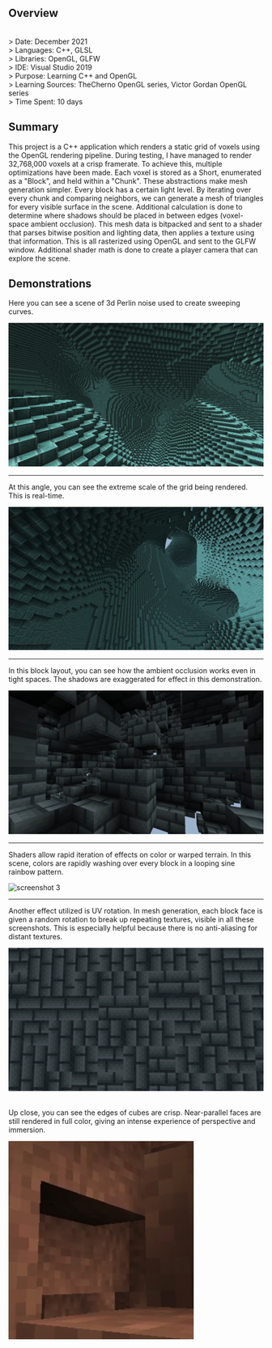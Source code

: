 ## Overview
<br>> Date: December 2021
<br>> Languages: C++, GLSL
<br>> Libraries: OpenGL, GLFW
<br>> IDE: Visual Studio 2019
<br>> Purpose: Learning C++ and OpenGL
<br>> Learning Sources: TheCherno OpenGL series, Victor Gordan OpenGL series
<br>> Time Spent: 10 days

## Summary
<p>
 This project is a C++ application which renders a static grid of voxels using the OpenGL rendering pipeline. During testing, I have managed to render 32,768,000 voxels at a crisp framerate. To achieve this, multiple optimizations have been made. Each voxel is stored as a Short, enumerated as a "Block", and held within a "Chunk". These abstractions make mesh generation simpler. Every block has a certain light level. By iterating over every chunk and comparing neighbors, we can generate a mesh of triangles for every visible surface in the scene. Additional calculation is done to determine where shadows should be placed in between edges (voxel-space ambient occlusion). This mesh data is bitpacked and sent to a shader that parses bitwise position and lighting data, then applies a texture using that information. This is all rasterized using OpenGL and sent to the GLFW window. Additional shader math is done to create a player camera that can explore the scene. 
</p>

## Demonstrations
<p>Here you can see a scene of 3d Perlin noise used to create sweeping curves.</p>

![screenshot 0](Screenshots/screenshot0.png)

---
<p>At this angle, you can see the extreme scale of the grid being rendered. This is real-time.</p>

![screenshot 1](Screenshots/screenshot1.png)

---
<p>In this block layout, you can see how the ambient occlusion works even in tight spaces.
The shadows are exaggerated for effect in this demonstration.
</p>

![screenshot 2](Screenshots/screenshot2.png)

---
<p>Shaders allow rapid iteration of effects on color or warped terrain. In this scene, colors are rapidly
washing over every block in a looping sine rainbow pattern.</p>

![screenshot 3](Screenshots/screenshot3.png)

---
<p>Another effect utilized is UV rotation. In mesh generation, each block face is given a random
rotation to break up repeating textures, visible in all these screenshots. This is especially helpful 
because there is no anti-aliasing for distant textures.</p>

![screenshot 4](Screenshots/screenshot4.png)
<br>
<br>

<p>Up close, you can see the edges of cubes are crisp. Near-parallel faces are still rendered in full color,
giving an intense experience of perspective and immersion.</p>

![screenshot 5](Screenshots/screenshot5.png)
